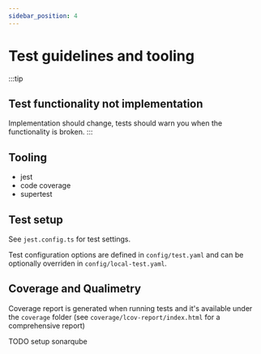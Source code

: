```yaml
---
sidebar_position: 4
---
```


# Test guidelines and tooling

:::tip
## Test functionality not implementation

Implementation should change, tests should warn you when the functionality is broken.
:::

## Tooling

- jest
- code coverage
- supertest

## Test setup

See `jest.config.ts` for test settings.

Test configuration options are defined in `config/test.yaml` and can be optionally overriden in `config/local-test.yaml`.

## Coverage and Qualimetry

Coverage report is generated when running tests and it's available under the `coverage` folder (see `coverage/lcov-report/index.html` for a comprehensive report)

TODO setup sonarqube
